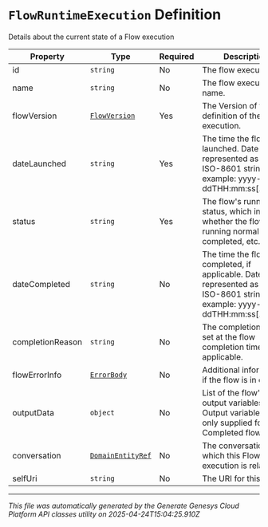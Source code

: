 # `FlowRuntimeExecution` Definition

Details about the current state of a Flow execution

| Property | Type | Required | Description |
|----------|------|----------|-------------|
| id | `string` | No | The flow execution ID |
| name | `string` | No | The flow execution name. |
| flowVersion | [`FlowVersion`](flowversion-definition.md) | Yes | The Version of the flow definition of the flow execution. |
| dateLaunched | `string` | Yes | The time the flow was launched. Date time is represented as an ISO-8601 string. For example: yyyy-MM-ddTHH:mm:ss[.mmm]Z |
| status | `string` | Yes | The flow's running status, which indicates whether the flow is running normally or completed, etc. |
| dateCompleted | `string` | No | The time the flow completed, if applicable. Date time is represented as an ISO-8601 string. For example: yyyy-MM-ddTHH:mm:ss[.mmm]Z |
| completionReason | `string` | No | The completion reason set at the flow completion time, if applicable. |
| flowErrorInfo | [`ErrorBody`](errorbody-definition.md) | No | Additional information if the flow is in error |
| outputData | `object` | No | List of the flow's output variables, if any. Output variables are only supplied for Completed flows. |
| conversation | [`DomainEntityRef`](domainentityref-definition.md) | No | The conversation to which this Flow execution is related |
| selfUri | `string` | No | The URI for this object |

---

*This file was automatically generated by the Generate Genesys Cloud Platform API classes utility on 2025-04-24T15:04:25.910Z*